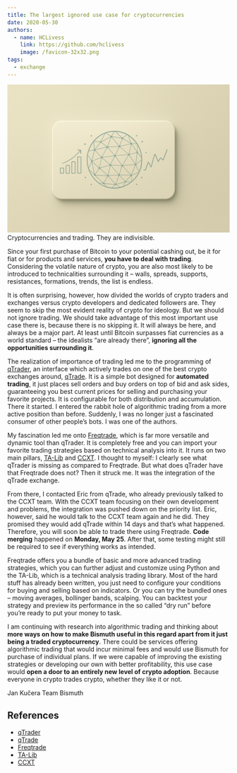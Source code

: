 ```yaml
---
title: The largest ignored use case for cryptocurrencies
date: 2020-05-30
authors:
  - name: HCLivess
    link: https://github.com/hclivess
    image: /favicon-32x32.png
tags:
  - exchange
---
```

![](/images/2025-03-26/bismuth-crypto.png)
Cryptocurrencies and trading. They are indivisible.
<!--more-->

 Since your first purchase of Bitcoin to your potential cashing out, be it for fiat or for products and services, **you have to deal with trading**. Considering the volatile nature of crypto, you are also most likely to be introduced to technicalities surrounding it – walls, spreads, supports, resistances, formations, trends, the list is endless.

It is often surprising, however, how divided the worlds of crypto traders and exchanges versus crypto developers and dedicated followers are. They seem to skip the most evident reality of crypto for ideology. But we should not ignore trading. We should take advantage of this most important use case there is, because there is no skipping it. It will always be here, and always be a major part. At least until Bitcoin surpasses fiat currencies as a world standard – the idealists “are already there”, **ignoring all the opportunities surrounding it**.

The realization of importance of trading led me to the programming of [qTrader](https://github.com/hclivess/qtrader), an interface which actively trades on one of the best crypto exchanges around, [qTrade](https://qtrade.io/). It is a simple bot designed for **automated trading**, it just places sell orders and buy orders on top of bid and ask sides, guaranteeing you best current prices for selling and purchasing your favorite projects. It is configurable for both distribution and accumulation. There it started. I entered the rabbit hole of algorithmic trading from a more active position than before. Suddenly, I was no longer just a fascinated consumer of other people’s bots. I was one of the authors.

My fascination led me onto [Freqtrade](https://www.freqtrade.io/en/latest/), which is far more versatile and dynamic tool than qTrader. It is completely free and you can import your favorite trading strategies based on technical analysis into it. It runs on two main pillars, [TA-Lib](https://github.com/mrjbq7/ta-lib) and [CCXT](https://github.com/ccxt/ccxt). I thought to myself: I clearly see what qTrader is missing as compared to Freqtrade. But what does qTrader have that Freqtrade does not? Then it struck me. It was the integration of the qTrade exchange.

From there, I contacted Eric from qTrade, who already previously talked to the CCXT team. With the CCXT team focusing on their own development and problems, the integration was pushed down on the priority list. Eric, however, said he would talk to the CCXT team again and he did. They promised they would add qTrade within 14 days and that’s what happened. Therefore, you will soon be able to trade there using Freqtrade. **Code merging** happened on **Monday, May 25**. After that, some testing might still be required to see if everything works as intended.

Freqtrade offers you a bundle of basic and more advanced trading strategies, which you can further adjust and customize using Python and the TA-Lib, which is a technical analysis trading library. Most of the hard stuff has already been written, you just need to configure your conditions for buying and selling based on indicators. Or you can try the bundled ones – moving averages, bollinger bands, scalping. You can backtest your strategy and preview its performance in the so called “dry run” before you’re ready to put your money to task.

I am continuing with research into algorithmic trading and thinking about **more ways on how to make Bismuth useful in this regard apart from it just being a traded cryptocurrency**. There could be services offering algorithmic trading that would incur minimal fees and would use Bismuth for purchase of individual plans. If we were capable of improving the existing strategies or developing our own with better profitability, this use case would **open a door to an entirely new level of crypto adoption**. Because everyone in crypto trades crypto, whether they like it or not.

Jan Kučera
Team Bismuth


## References

- [qTrader](https://github.com/hclivess/qtrader)
- [qTrade](https://qtrade.io/)
- [Freqtrade](https://www.freqtrade.io/en/latest/)
- [TA-Lib](https://github.com/mrjbq7/ta-lib)
- [CCXT](https://github.com/ccxt/ccxt)



